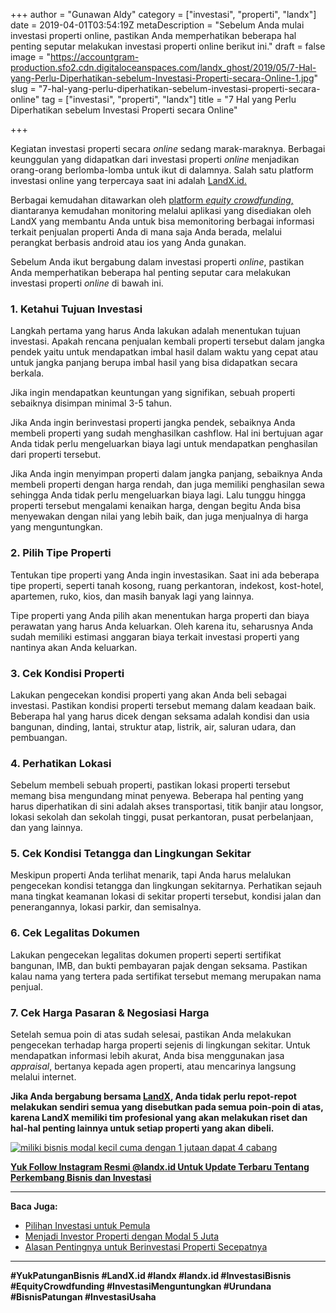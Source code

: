 +++
author = "Gunawan Aldy"
category = ["investasi", "properti", "landx"]
date = 2019-04-01T03:54:19Z
metaDescription = "Sebelum Anda mulai investasi properti online, pastikan Anda memperhatikan beberapa hal penting seputar melakukan investasi properti online berikut ini."
draft = false
image = "https://accountgram-production.sfo2.cdn.digitaloceanspaces.com/landx_ghost/2019/05/7-Hal-yang-Perlu-Diperhatikan-sebelum-Investasi-Properti-secara-Online-1.jpg"
slug = "7-hal-yang-perlu-diperhatikan-sebelum-investasi-properti-secara-online"
tag = ["investasi", "properti", "landx"]
title = "7 Hal yang Perlu Diperhatikan sebelum Investasi Properti secara Online"

+++


Kegiatan investasi properti secara _online_ sedang marak-maraknya. Berbagai keunggulan yang didapatkan dari investasi properti _online_ menjadikan orang-orang berlomba-lomba untuk ikut di dalamnya. Salah satu platform investasi online yang terpercaya saat ini adalah [LandX.id.](https://landx.id/)

Berbagai kemudahan ditawarkan oleh [platform _equity crowdfunding_,](https://landx.id/blog/menjadi-investor-properti-dengan-modal-5-juta/) diantaranya kemudahan monitoring melalui aplikasi yang disediakan oleh LandX yang membantu Anda untuk bisa memonitoring berbagai informasi terkait penjualan properti Anda di mana saja Anda berada, melalui perangkat berbasis android atau ios yang Anda gunakan.

Sebelum Anda ikut bergabung dalam investasi properti _online_, pastikan Anda memperhatikan beberapa hal penting seputar cara melakukan investasi properti _online_ di bawah ini.

### 1. Ketahui Tujuan Investasi

Langkah pertama yang harus Anda lakukan adalah menentukan tujuan investasi. Apakah rencana penjualan kembali properti tersebut dalam jangka pendek yaitu untuk mendapatkan imbal hasil dalam waktu yang cepat atau untuk jangka panjang berupa imbal hasil yang bisa didapatkan secara berkala.

Jika ingin mendapatkan keuntungan yang signifikan, sebuah properti sebaiknya disimpan minimal 3-5 tahun.

Jika Anda ingin berinvestasi properti jangka pendek, sebaiknya Anda membeli properti yang sudah menghasilkan cashflow. Hal ini bertujuan agar Anda tidak perlu mengeluarkan biaya lagi untuk mendapatkan penghasilan dari properti tersebut.

Jika Anda ingin menyimpan properti dalam jangka panjang, sebaiknya Anda membeli properti dengan harga rendah, dan juga memiliki penghasilan sewa sehingga Anda tidak perlu mengeluarkan biaya lagi. Lalu tunggu hingga properti tersebut mengalami kenaikan harga, dengan begitu Anda bisa menyewakan dengan nilai yang lebih baik, dan juga menjualnya di harga yang menguntungkan.

### 2. Pilih Tipe Properti

Tentukan tipe properti yang Anda ingin investasikan. Saat ini ada beberapa tipe properti, seperti tanah kosong, ruang perkantoran, indekost, kost-hotel, apartemen, ruko, kios, dan masih banyak lagi yang lainnya.

Tipe properti yang Anda pilih akan menentukan harga properti dan biaya perawatan yang harus Anda keluarkan. Oleh karena itu, seharusnya Anda sudah memiliki estimasi anggaran biaya terkait investasi properti yang nantinya akan Anda keluarkan.

### 3. Cek Kondisi Properti

Lakukan pengecekan kondisi properti yang akan Anda beli sebagai investasi. Pastikan kondisi properti tersebut memang dalam keadaan baik. Beberapa hal yang harus dicek dengan seksama adalah kondisi dan usia bangunan, dinding, lantai, struktur atap, listrik, air, saluran udara, dan pembuangan.

### 4. Perhatikan Lokasi

Sebelum membeli sebuah properti, pastikan lokasi properti tersebut memang bisa mengundang minat penyewa. Beberapa hal penting yang harus diperhatikan di sini adalah akses transportasi, titik banjir atau longsor, lokasi sekolah dan sekolah tinggi, pusat perkantoran, pusat perbelanjaan, dan yang lainnya.

### 5. Cek Kondisi Tetangga dan Lingkungan Sekitar

Meskipun properti Anda terlihat menarik, tapi Anda harus melalukan pengecekan kondisi tetangga dan lingkungan sekitarnya. Perhatikan sejauh mana tingkat keamanan lokasi di sekitar properti tersebut, kondisi jalan dan penerangannya, lokasi parkir, dan semisalnya.

### 6. Cek Legalitas Dokumen

Lakukan pengecekan legalitas dokumen properti seperti sertifikat bangunan, IMB, dan bukti pembayaran pajak dengan seksama.  Pastikan kalau nama yang tertera pada sertifikat tersebut memang merupakan nama penjual.

### 7. Cek Harga Pasaran & Negosiasi Harga

Setelah semua poin di atas sudah selesai, pastikan Anda melakukan pengecekan terhadap harga properti sejenis di lingkungan sekitar. Untuk mendapatkan informasi lebih akurat, Anda bisa menggunakan jasa _appraisal_, bertanya kepada agen properti, atau mencarinya langsung melalui internet.

**Jika Anda bergabung bersama [LandX](https://landx.id/), Anda tidak perlu repot-repot melakukan sendiri semua yang disebutkan pada semua poin-poin di atas, karena LandX memiliki tim profesional yang akan melakukan riset dan hal-hal penting lainnya untuk setiap properti yang akan dibeli.**

[![miliki bisnis modal kecil cuma dengan 1 jutaan dapat 4 cabang ](https://accountgram-production.sfo2.cdn.digitaloceanspaces.com/landx_ghost/2021/11/jadi-owner-bisnis-hanya-1-jutaan-dengan-cuan-yang-sangat-menjanjikan.png)](https://landx.id/project/)

[**Yuk Follow Instagram Resmi @landx.id Untuk Update Terbaru Tentang Perkembang Bisnis dan Investasi**](https://instagram.com/landx.id?utm_medium=copy_link)

---

**Baca Juga:**

* [Pilihan Investasi untuk Pemula](https://landx.id/blog/pilihan-investasi-untuk-pemula/)
* [Menjadi Investor Properti dengan Modal 5 Juta](https://landx.id/blog/menjadi-investor-properti-dengan-modal-5-juta/)
* [Alasan Pentingnya untuk Berinvestasi Properti Secepatnya](https://landx.id/blog/alasan-pentingnya-untuk-berinvestasi-properti-secepatnya/)

---

**#YukPatunganBisnis    #LandX.id    #landx         #landx.id      #InvestasiBisnis    #EquityCrowdfunding    #InvestasiMenguntungkan      #Urundana    #BisnisPatungan    #InvestasiUsaha**

